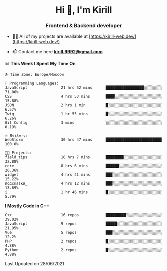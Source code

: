 <h1 align="center">Hi 👋, I'm Kirill</h1>
<h3 align="center">Frontend & Backend developer</h3>

- 👨‍💻 All of my projects are available at [https://kirill-web.dev/](https://kirill-web.dev/)

- 📫 Contact me here **kirill.9992@gmail.com**











<!--START_SECTION:waka-->
📊 **This Week I Spent My Time On** 

```text
⌚︎ Time Zone: Europe/Moscow

💬 Programming Languages: 
JavaScript               21 hrs 52 mins      █████████████████░░░░░░░░   71.06% 
CSS                      4 hrs 53 mins       ████░░░░░░░░░░░░░░░░░░░░░   15.88% 
JSON                     2 hrs 1 min         █░░░░░░░░░░░░░░░░░░░░░░░░   6.57% 
Twig                     1 hr 55 mins        █░░░░░░░░░░░░░░░░░░░░░░░░   6.26% 
Git Config               3 mins              ░░░░░░░░░░░░░░░░░░░░░░░░░   0.19%

🔥 Editors: 
WebStorm                 30 hrs 47 mins      █████████████████████████   100.0%

🐱‍💻 Projects: 
field_tips               10 hrs 7 mins       ████████░░░░░░░░░░░░░░░░░   32.88% 
core                     8 hrs 6 mins        ██████░░░░░░░░░░░░░░░░░░░   26.36% 
widget                   4 hrs 41 mins       ███░░░░░░░░░░░░░░░░░░░░░░   15.22% 
подсказки_               4 hrs 12 mins       ███░░░░░░░░░░░░░░░░░░░░░░   13.69% 
i                        1 hr 46 mins        █░░░░░░░░░░░░░░░░░░░░░░░░   5.79%

```

**I Mostly Code in C++** 

```text
C++                      16 repos            █████████░░░░░░░░░░░░░░░░   39.02% 
JavaScript               9 repos             █████░░░░░░░░░░░░░░░░░░░░   21.95% 
Vue                      5 repos             ███░░░░░░░░░░░░░░░░░░░░░░   12.2% 
PHP                      2 repos             █░░░░░░░░░░░░░░░░░░░░░░░░   4.88% 
Python                   2 repos             █░░░░░░░░░░░░░░░░░░░░░░░░   4.88%

```



 Last Updated on 28/06/2021
<!--END_SECTION:waka-->
